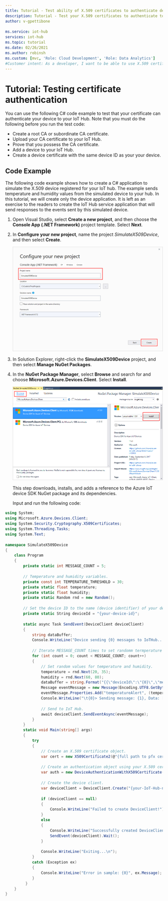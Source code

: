 ```yaml
---
title: Tutorial - Test ability of X.509 certificates to authenticate devices to an Azure IoT Hub | Microsoft Docs
description: Tutorial - Test your X.509 certificates to authenticate to Azure IoT Hub
author: v-gpettibone

ms.service: iot-hub
services: iot-hub
ms.topic: tutorial
ms.date: 02/26/2021
ms.author: robinsh
ms.custom: [mvc, 'Role: Cloud Development', 'Role: Data Analytics']
#Customer intent: As a developer, I want to be able to use X.509 certificates to authenticate devices to an IoT hub. This step of the tutorial needs to show me how to test that my certificate authenticates my device.
---
```


# Tutorial: Testing certificate authentication

You can use the following C# code example to test that your certificate can authenticate your device to your IoT Hub. Note that you must do the following before you run the test code:

* Create a root CA or subordinate CA certificate.
* Upload your CA certificate to your IoT Hub.
* Prove that you possess the CA certificate.
* Add a device to your IoT Hub.
* Create a device certificate with the same device ID as your your device.

## Code Example

The following code example shows how to create a C# application to simulate the X.509 device registered for your IoT hub. The example sends temperature and humidity values from the simulated device to your hub. In this tutorial, we will create only the device application. It is left as an exercise to the readers to create the IoT Hub service application that will send responses to the events sent by this simulated device.

1. Open Visual Studio, select **Create a new project**, and then choose the **Console App (.NET Framework)** project template. Select **Next**.

1. In **Configure your new project**, name the project *SimulateX509Device*, and then select **Create**.

   ![Create X.509 device project in Visual Studio](./media/iot-hub-security-x509-get-started/create-device-project-vs2019.png)

1. In Solution Explorer, right-click the **SimulateX509Device** project, and then select **Manage NuGet Packages**.

1. In the **NuGet Package Manager**, select **Browse** and search for and choose **Microsoft.Azure.Devices.Client**. Select **Install**.

   ![Add device SDK NuGet package in Visual Studio](./media/iot-hub-security-x509-get-started/device-sdk-nuget.png)

    This step downloads, installs, and adds a reference to the Azure IoT device SDK NuGet package and its dependencies.

    Input and run the following code:

```csharp
using System;
using Microsoft.Azure.Devices.Client;
using System.Security.Cryptography.X509Certificates;
using System.Threading.Tasks;
using System.Text;

namespace SimulateX509Device
{
    class Program
    {
        private static int MESSAGE_COUNT = 5;

        // Temperature and humidity variables.
        private const int TEMPERATURE_THRESHOLD = 30;
        private static float temperature;
        private static float humidity;
        private static Random rnd = new Random();

        // Set the device ID to the name (device identifier) of your device.
        private static String deviceId = "{your-device-id}";

        static async Task SendEvent(DeviceClient deviceClient)
        {
            string dataBuffer;
            Console.WriteLine("Device sending {0} messages to IoTHub...\n", MESSAGE_COUNT);

            // Iterate MESSAGE_COUNT times to set randomm termperature and humidity values.
            for (int count = 0; count < MESSAGE_COUNT; count++)
            {
                // Set random values for temperature and humidity.
                temperature = rnd.Next(20, 35);
                humidity = rnd.Next(60, 80);
                dataBuffer = string.Format("{{\"deviceId\":\"{0}\",\"messageId\":{1},\"temperature\":{2},\"humidity\":{3}}}", deviceId, count, temperature, humidity);
                Message eventMessage = new Message(Encoding.UTF8.GetBytes(dataBuffer));
                eventMessage.Properties.Add("temperatureAlert", (temperature > TEMPERATURE_THRESHOLD) ? "true" : "false");
                Console.WriteLine("\t{0}> Sending message: {1}, Data: [{2}]", DateTime.Now.ToLocalTime(), count, dataBuffer);

                // Send to IoT Hub.
                await deviceClient.SendEventAsync(eventMessage);
            }
        }
        static void Main(string[] args)
        {
            try
            {
                // Create an X.509 certificate object.
                var cert = new X509Certificate2(@"{full path to pfx certificate.pfx}", "{your certificate password}");

                // Create an authentication object using your X.509 certificate. 
                var auth = new DeviceAuthenticationWithX509Certificate("{your-device-id}", cert);

                // Create the device client.
                var deviceClient = DeviceClient.Create("{your-IoT-Hub-name}.azure-devices.net", auth, TransportType.Mqtt);

                if (deviceClient == null)
                {
                    Console.WriteLine("Failed to create DeviceClient!");
                }
                else
                {
                    Console.WriteLine("Successfully created DeviceClient!");
                    SendEvent(deviceClient).Wait();
                }

                Console.WriteLine("Exiting...\n");
            }
            catch (Exception ex)
            {
                Console.WriteLine("Error in sample: {0}", ex.Message);
            }
         }
    }
}
```